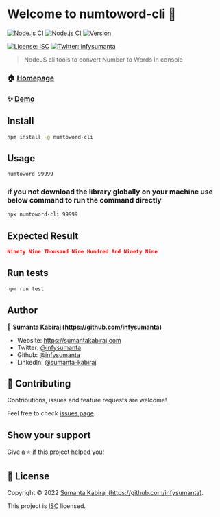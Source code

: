 # Welcome to numtoword-cli 👋

[![Node.js CI](https://github.com/infysumanta/numtoword-cli/actions/workflows/node.js.yml/badge.svg)](https://github.com/infysumanta/numtoword-cli/actions/workflows/node.js.yml)
[![Node.js CI](https://github.com/infysumanta/numtoword-cli/actions/workflows/publish.yml/badge.svg)](https://github.com/infysumanta/numtoword-cli/actions/workflows/publish.yml)
[![Version](https://img.shields.io/npm/v/numtoword-cli.svg)](https://www.npmjs.com/package/numtoword-cli)

[![License: ISC](https://img.shields.io/github/license/infysumanta/numtoword-cli)](https://github.com/infysumanta/numtoword-cli/blob/master/LICENSE)
[![Twitter: infysumanta](https://img.shields.io/twitter/follow/infysumanta.svg?style=social)](https://twitter.com/infysumanta)

> NodeJS cli tools to convert Number to Words in console

### 🏠 [Homepage](https://github.com/infysumanta/numtoword-cli#readme)

### ✨ [Demo](https://github.com/infysumanta/numtoword-cli#readme)

## Install

```sh
npm install -g numtoword-cli
```

## Usage

```sh
numtoword 99999
```

### if you not download the library globally on your machine use below command to run the command directly

```sh
npx numtoword-cli 99999
```

## Expected Result

```json
Ninety Nine Thousand Nine Hundred And Ninety Nine
```

## Run tests

```sh
npm run test
```

## Author

👤 **Sumanta Kabiraj (https://github.com/infysumanta)**

- Website: https://sumantakabiraj.com
- Twitter: [@infysumanta](https://twitter.com/infysumanta)
- Github: [@infysumanta](https://github.com/infysumanta)
- LinkedIn: [@sumanta-kabiraj](https://linkedin.com/in/sumanta-kabiraj)

## 🤝 Contributing

Contributions, issues and feature requests are welcome!

Feel free to check [issues page](https://github.com/infysumanta/numtoword-cli/issues).

## Show your support

Give a ⭐️ if this project helped you!

## 📝 License

Copyright © 2022 [Sumanta Kabiraj (https://github.com/infysumanta)](https://github.com/infysumanta).

This project is [ISC](https://github.com/infysumanta/numtoword-cli/blob/master/LICENSE) licensed.
